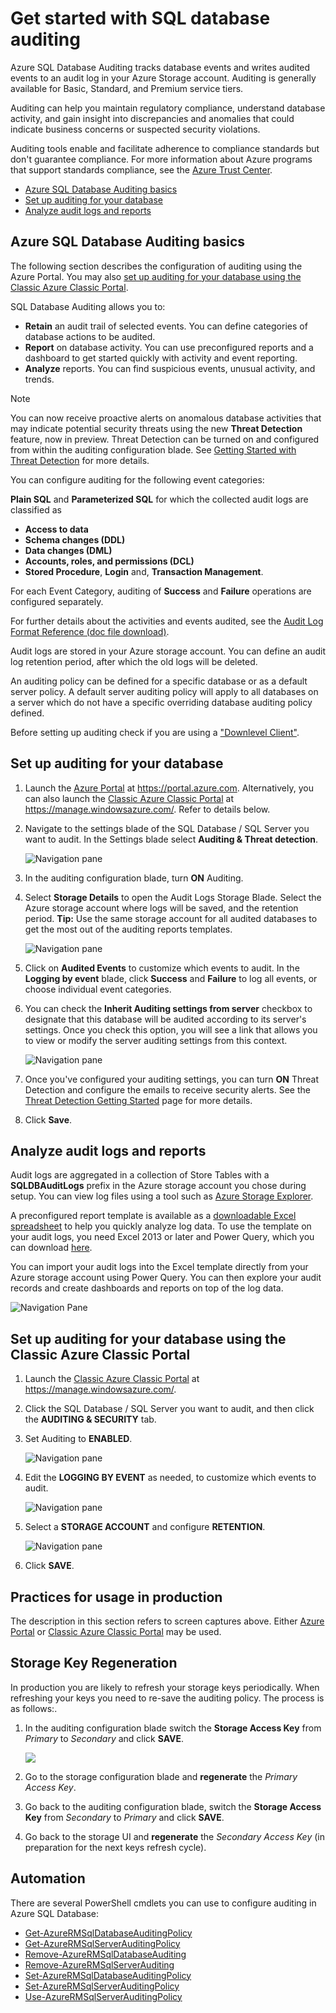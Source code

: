 <properties
    pageTitle="Get started with SQL database auditing | Microsoft Azure"
    description="Get started with SQL database auditing"
    services="sql-database"
    documentationCenter=""
    authors="jeffgoll"
    manager="jeffreyg"
    editor=""/>

<tags
    ms.service="sql-database"
    ms.workload="data-management"
    ms.tgt_pltfrm="na"
    ms.devlang="na"
    ms.topic="article"
    ms.date="11/12/2015"
    ms.author="jeffreyg; ronitr"/>

# Get started with SQL database auditing
Azure SQL Database Auditing tracks database events and writes audited events to an audit log in your Azure Storage account. Auditing is generally available for Basic, Standard, and Premium service tiers.

Auditing can help you maintain regulatory compliance, understand  database activity, and gain insight into discrepancies and anomalies that could indicate business concerns or suspected security violations.

Auditing tools enable and facilitate adherence to compliance standards but don't guarantee compliance. For more information about Azure programs that support standards compliance, see the [Azure Trust Center](https://azure.microsoft.com/support/trust-center/compliance/).

* [Azure SQL Database Auditing basics](#subheading-1.md)
* [Set up auditing for your database](#subheading-2.md)
* [Analyze audit logs and reports](#subheading-3.md)

## <a id="subheading-1"></a>Azure SQL Database Auditing basics
The following section describes the configuration of auditing using the Azure Portal. You may also [set up auditing for your database using the Classic Azure Classic Portal](#subheading-4.md).

SQL Database Auditing allows you to:

* **Retain** an audit trail of selected events. You can define categories of database actions to be audited.
* **Report** on database activity. You can use preconfigured reports and a dashboard to get started quickly with activity and event reporting.
* **Analyze** reports. You can find suspicious events, unusual activity, and trends.

> [!NOTE]
> You can now receive proactive alerts on anomalous database activities that may indicate potential security threats using the new **Threat Detection** feature, now in preview. Threat Detection can be turned on and configured from within the auditing configuration blade. See [Getting Started with Threat Detection](sql-database-threat-detection-get-started.md) for more details.
> 
> 
You can configure auditing for the following event categories:

**Plain SQL** and **Parameterized SQL** for which the collected audit logs are classified as  

* **Access to data**
* **Schema changes (DDL)**
* **Data changes (DML)**
* **Accounts, roles, and permissions (DCL)**
* **Stored Procedure**, **Login** and, **Transaction Management**.

For each Event Category, auditing of **Success** and **Failure** operations are configured separately.

For further details about the activities and events audited, see the [Audit Log Format Reference (doc file download)](http://go.microsoft.com/fwlink/?LinkId=506733).

Audit logs are stored in your Azure storage account. You can define an audit log retention period, after which the old logs will be deleted.

An auditing policy can be defined for a specific database or as a default server policy. A default server auditing policy will apply to all databases on a server which do not have a specific overriding database auditing policy defined.

Before setting up auditing check if you are using a ["Downlevel Client"](sql-database-auditing-and-dynamic-data-masking-downlevel-clients.md).

## <a id="subheading-2"></a>Set up auditing for your database
1. Launch the [Azure Portal](https://portal.azure.com) at https://portal.azure.com. Alternatively, you can also launch the [Classic Azure Classic Portal](https://manage.windowsazure.com/) at https://manage.windowsazure.com/. Refer to details below.

2. Navigate to the settings blade of the SQL Database / SQL Server you want to audit. In the Settings blade select **Auditing & Threat detection**.

    ![Navigation pane][1]

3. In the auditing configuration blade, turn **ON** Auditing.

4. Select **Storage Details** to open the Audit Logs Storage Blade. Select the Azure storage account where logs will be saved, and the retention period. **Tip:** Use the same storage account for all audited databases to get the most out of the auditing reports templates.

    ![Navigation pane][2]

5. Click on **Audited Events** to customize which events to audit. In the **Logging by event** blade, click **Success** and **Failure** to log all events, or choose individual event categories.


1. You can check the **Inherit Auditing settings from server** checkbox to designate that this database will be audited according to its server's settings. Once you check this option, you will see a link that allows you to view or modify the server auditing settings from this context.

    ![Navigation pane][3]

2. Once you've configured your auditing settings, you can turn **ON** Threat Detection and configure the emails to receive security alerts. See the [Threat Detection Getting Started](sql-database-threat-detection-get-started.md) page for more details.

3. Click **Save**.


## <a id="subheading-3"></a>Analyze audit logs and reports
Audit logs are aggregated in a collection of Store Tables with a **SQLDBAuditLogs** prefix in the Azure storage account you chose during setup. You can view log files using a tool such as [Azure Storage Explorer](http://azurestorageexplorer.codeplex.com/).

A preconfigured report template is available as a [downloadable Excel spreadsheet](http://go.microsoft.com/fwlink/?LinkId=403540) to help you quickly analyze log data. To use the template on your audit logs, you need Excel 2013 or later and Power Query, which you can download [here](http://www.microsoft.com/download/details.aspx?id=39379).

You can import your audit logs into the Excel template directly from your Azure storage account using Power Query. You can then explore your audit records and create dashboards and reports on top of the log data.

![Navigation Pane][4]

## <a id="subheading-4"></a>Set up auditing for your database using the Classic Azure Classic Portal
1. Launch the [Classic Azure Classic Portal](https://manage.windowsazure.com/) at https://manage.windowsazure.com/.

2. Click the SQL Database / SQL Server you want to audit, and then click the **AUDITING & SECURITY** tab.

3. Set Auditing to **ENABLED**.

    ![Navigation pane][5]

4. Edit the **LOGGING BY EVENT** as needed, to customize which events to audit.

    ![Navigation pane][6]

5. Select a **STORAGE ACCOUNT** and configure **RETENTION**.

    ![Navigation pane][7]

6. Click **SAVE**.


## <a id="subheading-5">Practices for usage in production</a>
The description in this section refers to screen captures above. Either [Azure Portal](https://portal.azure.com) or [Classic Azure Classic Portal](https://manage.windowsazure.com/) may be used.

## <a id="subheading-6"></a>Storage Key Regeneration
In production you are likely to refresh your storage keys periodically. When refreshing your keys you need to re-save the auditing policy. The process is as follows:.

1. In the auditing configuration blade switch the **Storage Access Key** from *Primary* to *Secondary* and click **SAVE**.

    ![][8]

2. Go to the storage configuration blade and **regenerate** the *Primary Access Key*.

3. Go back to the auditing configuration blade, switch the **Storage Access Key** from *Secondary* to *Primary* and click **SAVE**.

4. Go back to the storage UI and **regenerate** the *Secondary Access Key* (in preparation for the next keys refresh cycle).


## <a id="subheading-7"></a>Automation
There are several PowerShell cmdlets you can use to configure auditing in Azure SQL Database:

* [Get-AzureRMSqlDatabaseAuditingPolicy](https://msdn.microsoft.com/library/azure/mt603731.aspx)
* [Get-AzureRMSqlServerAuditingPolicy](https://msdn.microsoft.com/library/azure/mt619329.aspx)
* [Remove-AzureRMSqlDatabaseAuditing](https://msdn.microsoft.com/library/azure/mt603796.aspx)
* [Remove-AzureRMSqlServerAuditing](https://msdn.microsoft.com/library/azure/mt603574.aspx)
* [Set-AzureRMSqlDatabaseAuditingPolicy](https://msdn.microsoft.com/library/azure/mt603531.aspx)
* [Set-AzureRMSqlServerAuditingPolicy](https://msdn.microsoft.com/library/azure/mt603794.aspx)
* [Use-AzureRMSqlServerAuditingPolicy](https://msdn.microsoft.com/library/azure/mt619353.aspx)

<!--Anchors-->

[Azure SQL Database Auditing basics]: #subheading-1
[Set up auditing for your database]: #subheading-2
[Analyze audit logs and reports]: #subheading-3
[Set up auditing for your database using the Classic Azure Classic Portal]: #subheading-4
[Practices for usage in production]: #subheading-5
[Storage Key Regeneration]: #subheading-6
[Automation]: #subheading-7


<!--Image references-->

[1]: ./media/sql-database-auditing-get-started/1_auditing_get_started_settings.png
[2]: ./media/sql-database-auditing-get-started/2_auditing_get_started_storage_account.png
[3]: ./media/sql-database-auditing-get-started/3_auditing_get_started_inherit_from_server.png
[4]: ./media/sql-database-auditing-get-started/4_auditing_get_started_report_template.png
[5]: ./media/sql-database-auditing-get-started/5_auditing_get_started_classic_portal_enable.png
[6]: ./media/sql-database-auditing-get-started/6_auditing_get_started_classic_portal_events.png
[7]: ./media/sql-database-auditing-get-started/7_auditing_get_started_classic_portal_storage.png
[8]: ./media/sql-database-auditing-get-started/8_auditing_get_started_storage_key_rotation.png



